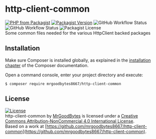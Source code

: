 # http-client-common
[![PHP from Packagist](https://img.shields.io/packagist/php-v/mrgoodbytes8667/http-client-common?style=flat)](https://packagist.org/packages/mrgoodbytes8667/http-client-common)
[![Packagist Version](https://img.shields.io/packagist/v/mrgoodbytes8667/http-client-common?style=flat)](https://packagist.org/packages/mrgoodbytes8667/http-client-common)
![GitHub Workflow Status](https://img.shields.io/github/workflow/status/mrgoodbytes8667/http-client-common/release?style=flat&label=stable)
![GitHub Workflow Status](https://img.shields.io/github/workflow/status/mrgoodbytes8667/http-client-common/tests?style=flat)
![Packagist License](https://img.shields.io/packagist/l/mrgoodbytes8667/http-client-common?style=flat)  
Some common files needed for the various HttpClient backed packages

## Installation

Make sure Composer is installed globally, as explained in the
[installation chapter](https://getcomposer.org/doc/00-intro.md)
of the Composer documentation.

Open a command console, enter your project directory and execute:

```console
$ composer require mrgoodbytes8667/http-client-common
```

## License
[![License](https://i.creativecommons.org/l/by-nc/4.0/88x31.png)]("http://creativecommons.org/licenses/by-nc/4.0/)  
http-client-common by [MrGoodBytes](https://www.goodbytes.live) is licensed under a [Creative Commons Attribution-NonCommercial 4.0 International License](http://creativecommons.org/licenses/by-nc/4.0/).  
Based on a work at [https://github.com/mrgoodbytes8667/http-client-common](https://github.com/mrgoodbytes8667/http-client-common).
